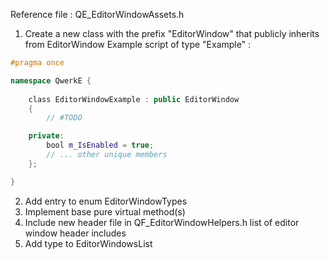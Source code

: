 Reference file : QE_EditorWindowAssets.h

1. Create a new class with the prefix "EditorWindow" that publicly inherits from EditorWindow
Example script of type "Example" :
``` cpp QF_EditorWindowExample.h
#pragma once  

namespace QwerkE {  
  
    class EditorWindowExample : public EditorWindow
    {  
        // #TODO

	private:
        bool m_IsEnabled = true;
		// ... other unique members
    };

}
```
2. Add entry to enum EditorWindowTypes
3. Implement base pure virtual method(s)
4. Include new header file in QF_EditorWindowHelpers.h list of editor window header includes
5. Add type to EditorWindowsList

